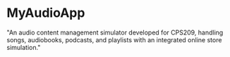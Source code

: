 # MyAudioApp
"An audio content management simulator developed for CPS209, handling songs, audiobooks, podcasts, and playlists with an integrated online store simulation."
